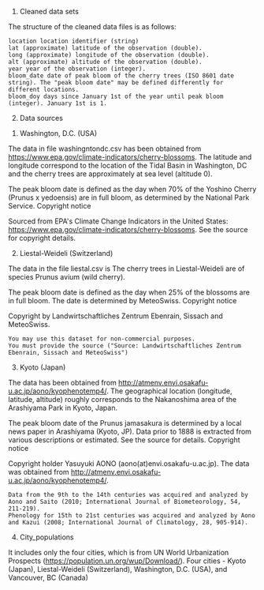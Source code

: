 1. Cleaned data sets

The structure of the cleaned data files is as follows:

    location location identifier (string)
    lat (approximate) latitude of the observation (double).
    long (approximate) longitude of the observation (double).
    alt (approximate) altitude of the observation (double).
    year year of the observation (integer).
    bloom_date date of peak bloom of the cherry trees (ISO 8601 date string). The "peak bloom date" may be defined differently for different locations.
    bloom_doy days since January 1st of the year until peak bloom (integer). January 1st is 1.

2. Data sources

1) Washington, D.C. (USA)

The data in file washingntondc.csv has been obtained from https://www.epa.gov/climate-indicators/cherry-blossoms. 
The latitude and longitude correspond to the location of the Tidal Basin in Washington, DC and the cherry trees are approximately at sea level (altitude 0).

The peak bloom date is defined as the day when 70% of the Yoshino Cherry (Prunus x yedoensis) are in full bloom, as determined by the National Park Service.
Copyright notice

Sourced from EPA's Climate Change Indicators in the United States: https://www.epa.gov/climate-indicators/cherry-blossoms. See the source for copyright details.

2) Liestal-Weideli (Switzerland)

The data in the file liestal.csv is The cherry trees in Liestal-Weideli are of species Prunus avium (wild cherry).

The peak bloom date is defined as the day when 25% of the blossoms are in full bloom. The date is determined by MeteoSwiss.
Copyright notice

Copyright by Landwirtschaftliches Zentrum Ebenrain, Sissach and MeteoSwiss.

    You may use this dataset for non-commercial purposes.
    You must provide the source ("Source: Landwirtschaftliches Zentrum Ebenrain, Sissach and MeteoSwiss")

3) Kyoto (Japan)

The data has been obtained from http://atmenv.envi.osakafu-u.ac.jp/aono/kyophenotemp4/. The geographical location (longitude, latitude, altitude) roughly corresponds to the Nakanoshima area of the Arashiyama Park in Kyoto, Japan.

The peak bloom date of the Prunus jamasakura is determined by a local news paper in Arashiyama (Kyoto, JP). Data prior to 1888 is extracted from various descriptions or estimated. See the source for details.
Copyright notice

Copyright holder Yasuyuki AONO (aono(at)envi.osakafu-u.ac.jp). The data was obtained from http://atmenv.envi.osakafu-u.ac.jp/aono/kyophenotemp4/.

    Data from the 9th to the 14th centuries was acquired and analyzed by Aono and Saito (2010; International Journal of Biometeorology, 54, 211-219).
    Phenology for 15th to 21st centuries was acquired and analyzed by Aono and Kazui (2008; International Journal of Climatology, 28, 905-914).
    
4) City_populations

It includes only the four cities, which is from UN World Urbanization Prospects (https://population.un.org/wup/Download/).
    Four cities - Kyoto (Japan), Liestal-Weideli (Switzerland), Washington, D.C. (USA),  and Vancouver, BC (Canada)

